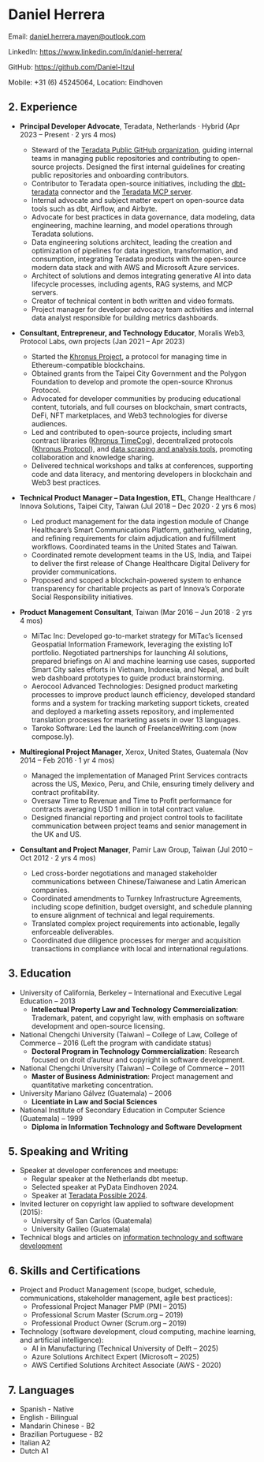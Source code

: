 # Daniel Herrera 
Email: daniel.herrera.mayen@outlook.com

LinkedIn: https://www.linkedin.com/in/daniel-herrera/

GitHub: https://github.com/Daniel-Itzul

Mobile: +31 (6) 45245064, Location: Eindhoven

## 2. Experience
* **Principal Developer Advocate**, Teradata, Netherlands · Hybrid (Apr 2023 – Present · 2 yrs 4 mos)  
    - Steward of the [Teradata Public GitHub organization](https://github.com/Teradata), guiding internal teams in managing public repositories and contributing to open-source projects. Designed the first internal guidelines for creating public repositories and onboarding contributors. 
    - Contributor to Teradata open-source initiatives, including the [dbt-teradata](https://github.com/Teradata/dbt-teradata) connector and the [Teradata MCP server](https://github.com/Teradata/teradata-mcp-server).
    - Internal advocate and subject matter expert on open-source data tools such as dbt, Airflow, and Airbyte.  
    - Advocate for best practices in data governance, data modeling, data engineering, machine learning, and model operations through Teradata solutions.
    - Data engineering solutions architect, leading the creation and optimization of pipelines for data ingestion, transformation, and consumption, integrating Teradata products with the open-source modern data stack and with AWS and Microsoft Azure services.
    - Architect of solutions and demos integrating generative AI into data lifecycle processes, including agents, RAG systems, and MCP servers.
    - Creator of technical content in both written and video formats.
    - Project manager for developer advocacy team activities and internal data analyst responsible for building metrics dashboards.

* **Consultant, Entrepreneur, and Technology Educator**, Moralis Web3, Protocol Labs, own projects (Jan 2021 – Apr 2023)  
    - Started the [Khronus Project](https://github.com/Khronus-Project), a protocol for managing time in Ethereum-compatible blockchains.
    - Obtained grants from the Taipei City Government and the Polygon Foundation to develop and promote the open-source Khronus Protocol.
    - Advocated for developer communities by producing educational content, tutorials, and full courses on blockchain, smart contracts, DeFi, NFT marketplaces, and Web3 technologies for diverse audiences.
    - Led and contributed to open-source projects, including smart contract libraries ([Khronus TimeCog](https://github.com/Khronus-Project/Khronus_TimeCog)), decentralized protocols ([Khronus Protocol](https://github.com/Khronus-Project/Khronus_Node)), and [data scraping and analysis tools](https://www.youtube.com/watch?v=eWITn-44u5w), promoting collaboration and knowledge sharing.
    - Delivered technical workshops and talks at conferences, supporting code and data literacy, and mentoring developers in blockchain and Web3 best practices.

* **Technical Product Manager – Data Ingestion, ETL**, Change Healthcare / Innova Solutions, Taipei City, Taiwan (Jul 2018 – Dec 2020 · 2 yrs 6 mos)  
    - Led product management for the data ingestion module of Change Healthcare’s Smart Communications Platform, gathering, validating, and refining requirements for claim adjudication and fulfillment workflows. Coordinated teams in the United States and Taiwan.
    - Coordinated remote development teams in the US, India, and Taipei to deliver the first release of Change Healthcare Digital Delivery for provider communications.
    - Proposed and scoped a blockchain-powered system to enhance transparency for charitable projects as part of Innova’s Corporate Social Responsibility initiatives.

* **Product Management Consultant**, Taiwan (Mar 2016 – Jun 2018 · 2 yrs 4 mos)  
    - MiTac Inc: Developed go-to-market strategy for MiTac’s licensed Geospatial Information Framework, leveraging the existing IoT portfolio. Negotiated partnerships for launching AI solutions, prepared briefings on AI and machine learning use cases, supported Smart City sales efforts in Vietnam, Indonesia, and Nepal, and built web dashboard prototypes to guide product brainstorming.
    - Aerocool Advanced Technologies: Designed product marketing processes to improve product launch efficiency, developed standard forms and a system for tracking marketing support tickets, created and deployed a marketing assets repository, and implemented translation processes for marketing assets in over 13 languages.
    - Taroko Software: Led the launch of FreelanceWriting.com (now compose.ly).

* **Multiregional Project Manager**, Xerox, United States, Guatemala (Nov 2014 – Feb 2016 · 1 yr 4 mos)  
    - Managed the implementation of Managed Print Services contracts across the US, Mexico, Peru, and Chile, ensuring timely delivery and contract profitability.
    - Oversaw Time to Revenue and Time to Profit performance for contracts averaging USD 1 million in total contract value.
    - Designed financial reporting and project control tools to facilitate communication between project teams and senior management in the UK and US.

* **Consultant and Project Manager**, Pamir Law Group, Taiwan (Jul 2010 – Oct 2012 · 2 yrs 4 mos)  
    - Led cross-border negotiations and managed stakeholder communications between Chinese/Taiwanese and Latin American companies.
    - Coordinated amendments to Turnkey Infrastructure Agreements, including scope definition, budget oversight, and schedule planning to ensure alignment of technical and legal requirements.
    - Translated complex project requirements into actionable, legally enforceable deliverables.
    - Coordinated due diligence processes for merger and acquisition transactions in compliance with local and international regulations.

## 3. Education
* University of California, Berkeley – International and Executive Legal Education – 2013  
    - **Intellectual Property Law and Technology Commercialization**: Trademark, patent, and copyright law, with emphasis on software development and open-source licensing.
* National Chengchi University (Taiwan) – College of Law, College of Commerce – 2016 (Left the program with candidate status)  
    - **Doctoral Program in Technology Commercialization**: Research focused on droit d’auteur and copyright in software development.
* National Chengchi University (Taiwan) – College of Commerce – 2011  
    - **Master of Business Administration**: Project management and quantitative marketing concentration.
* University Mariano Gálvez (Guatemala) – 2006  
    - **Licentiate in Law and Social Sciences**
* National Institute of Secondary Education in Computer Science (Guatemala) – 1999  
    - **Diploma in Information Technology and Software Development** 

## 5. Speaking and Writing
* Speaker at developer conferences and meetups:
    * Regular speaker at the Netherlands dbt meetup.
    * Selected speaker at PyData Eindhoven 2024.
    * Speaker at [Teradata Possible 2024](https://www.youtube.com/watch?v=rQsKRYimOcY).
* Invited lecturer on copyright law applied to software development (2015):
    * University of San Carlos (Guatemala) 
    * University Galileo (Guatemala)
* Technical blogs and articles on [information technology and software development](https://medium.com/@DanielH_Takes)
 
## 6. Skills and Certifications
- Project and Product Management (scope, budget, schedule, communications, stakeholder management, agile best practices):
    - Professional Project Manager PMP (PMI – 2015)
    - Professional Scrum Master (Scrum.org – 2019)
    - Professional Product Owner (Scrum.org – 2019) 
- Technology (software development, cloud computing, machine learning, and artificial intelligence):
    - AI in Manufacturing (Technical University of Delft – 2025)
    - Azure Solutions Architect Expert (Microsoft – 2025)
    - AWS Certified Solutions Architect Associate (AWS - 2020)

## 7. Languages
- Spanish - Native
- English - Bilingual
- Mandarin Chinese - B2
- Brazilian Portuguese - B2
- Italian A2
- Dutch A1